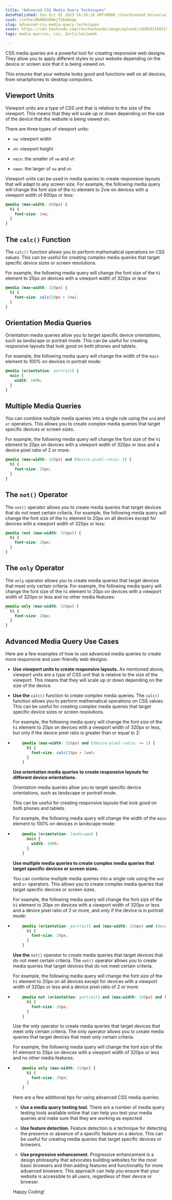 ```yaml
---
title: "Advanced CSS Media Query Techniques"
datePublished: Sun Oct 01 2023 16:28:10 GMT+0000 (Coordinated Universal Time)
cuid: cln7oei86000209mjf28a9oqp
slug: advanced-css-media-query-techniques
cover: https://cdn.hashnode.com/res/hashnode/image/upload/v1695913565190/079020f1-a51d-4608-b5b9-d5a5a4d79d68.jpeg
tags: media-queries, css, 2articles1week

---
```


CSS media queries are a powerful tool for creating responsive web designs. They allow you to apply different styles to your website depending on the device or screen size that it is being viewed on.

This ensures that your website looks good and functions well on all devices, from smartphones to desktop computers.

## **Viewport Units**

Viewport units are a type of CSS unit that is relative to the size of the viewport. This means that they will scale up or down depending on the size of the device that the website is being viewed on.

There are three types of viewport units:

* `vw`: viewport width
    
* `vh`: viewport height
    
* `vmin`: the smaller of `vw` and `vh`
    
* `vmax`: the larger of `vw` and `vh`
    

Viewport units can be used in media queries to create responsive layouts that will adapt to any screen size. For example, the following media query will change the font size of the `h1` element to 2vw on devices with a viewport width of 600px or less:

```css
@media (max-width: 600px) {
  h1 {
    font-size: 2vw;
  }
}
```

## **The** `calc()` Function

The `calc()` function allows you to perform mathematical operations on CSS values. This can be useful for creating complex media queries that target specific device sizes or screen resolutions.

For example, the following media query will change the font size of the `h1` element to 20px on devices with a viewport width of 320px or less:

```css
@media (max-width: 320px) {
  h1 {
    font-size: calc(20px + 1vw);
  }
}
```

## **Orientation Media Queries**

Orientation media queries allow you to target specific device orientations, such as landscape or portrait mode. This can be useful for creating responsive layouts that look good on both phones and tablets.

For example, the following media query will change the width of the `main` element to 100% on devices in portrait mode:

```css
@media (orientation: portrait) {
  main {
    width: 100%;
  }
}
```

## **Multiple Media Queries**

You can combine multiple media queries into a single rule using the `and` and `or` operators. This allows you to create complex media queries that target specific devices or screen sizes.

For example, the following media query will change the font size of the `h1` element to 20px on devices with a viewport width of 320px or less and a device pixel ratio of 2 or more:

```css
@media (max-width: 320px) and (device-pixel-ratio: 2) {
  h1 {
    font-size: 20px;
  }
}
```

## **The** `not()` Operator

The `not()` operator allows you to create media queries that target devices that do not meet certain criteria. For example, the following media query will change the font size of the `h1` element to 20px on all devices except for devices with a viewport width of 320px or less:

```css
@media (not (max-width: 320px)) {
  h1 {
    font-size: 20px;
  }
}
```

## **The** `only` Operator

The `only` operator allows you to create media queries that target devices that meet only certain criteria. For example, the following media query will change the font size of the `h1` element to 20px on devices with a viewport width of 320px or less and no other media features:

```css
@media only (max-width: 320px) {
  h1 {
    font-size: 20px;
  }
}
```

## **Advanced Media Query Use Cases**

Here are a few examples of how to use advanced media queries to create more responsive and user-friendly web designs:

* **Use viewport units to create responsive layouts.** As mentioned above, viewport units are a type of CSS unit that is relative to the size of the viewport. This means that they will scale up or down depending on the size of the device.
    
* **Use the** `calc()` function to create complex media queries. The `calc()` function allows you to perform mathematical operations on CSS values. This can be useful for creating complex media queries that target specific device sizes or screen resolutions.
    
    For example, the following media query will change the font size of the `h1` element to 20px on devices with a viewport width of 320px or less, but only if the device pixel ratio is greater than or equal to 2:
    
* ```css
      @media (max-width: 320px) and (device-pixel-ratio: >= 2) {
        h1 {
          font-size: calc(20px + 1vw);
        }
      }
    ```
    
    **Use orientation media queries to create responsive layouts for different device orientations.**
    
    Orientation media queries allow you to target specific device orientations, such as landscape or portrait mode.
    
    This can be useful for creating responsive layouts that look good on both phones and tablets.
    
    For example, the following media query will change the width of the `main` element to 100% on devices in landscape mode:
    
* ```css
      @media (orientation: landscape) {
        main {
          width: 100%;
        }
      }
    ```
    
    **Use multiple media queries to create complex media queries that target specific devices or screen sizes.**
    
    You can combine multiple media queries into a single rule using the `and` and `or` operators. This allows you to create complex media queries that target specific devices or screen sizes.
    
    For example, the following media query will change the font size of the `h1` element to 20px on devices with a viewport width of 320px or less and a device pixel ratio of 2 or more, and only if the device is in portrait mode:
    
* ```css
      @media (orientation: portrait) and (max-width: 320px) and (device-pixel-ratio: >= 2) {
        h1 {
          font-size: 20px;
        }
      }
    ```
    
    **Use the** `not()` operator to create media queries that target devices that do not meet certain criteria. The `not()` operator allows you to create media queries that target devices that do not meet certain criteria.
    
    For example, the following media query will change the font size of the `h1` element to 20px on all devices except for devices with a viewport width of 320px or less and a device pixel ratio of 2 or more:
    
* ```css
      @media not (orientation: portrait) and (max-width: 320px) and (device-pixel-ratio: >= 2) {
        h1 {
          font-size: 20px;
        }
      }
    ```
    
    Use the only operator to create media queries that target devices that meet only certain criteria. The only operator allows you to create media queries that target devices that meet only certain criteria.
    
    For example, the following media query will change the font size of the h1 element to 20px on devices with a viewport width of 320px or less and no other media features:
    
* ```css
      @media only (max-width: 320px) {
        h1 {
          font-size: 20px;
        }
      }
    ```
    
    Here are a few additional tips for using advanced CSS media queries:
    
    * **Use a media query testing tool.** There are a number of media query testing tools available online that can help you test your media queries and make sure that they are working as expected.
        
    * **Use feature detection.** Feature detection is a technique for detecting the presence or absence of a specific feature on a device. This can be useful for creating media queries that target specific devices or browsers.
        
    * **Use progressive enhancement.** Progressive enhancement is a design philosophy that advocates building websites for the most basic browsers and then adding features and functionality for more advanced browsers. This approach can help you ensure that your website is accessible to all users, regardless of their device or browser.
        
    
    Happy Coding!